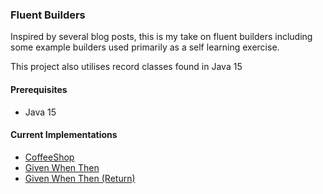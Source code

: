 ### Fluent Builders

Inspired by several blog posts, this is my take on fluent builders
including some example builders used primarily as a self learning 
exercise.

This project also utilises record classes found in Java 15

#### Prerequisites
- Java 15

#### Current Implementations
- [CoffeeShop](./src/main/java/com/psamatt/fluentbuilders/coffeeshop)
- [Given When Then](./src/main/java/com/psamatt/fluentbuilders/givenwhenthen)
- [Given When Then (Return)](./src/main/java/com/psamatt/fluentbuilders/givenwhenthenreturn)
